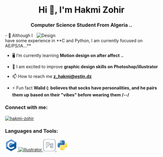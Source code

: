 <h1 align="center">Hi 👋, I'm Hakmi Zohir</h1>
<h3 align="center">Computer Science Student From Algeria ..</h3>
<img align="right" alt="Design" width="400" src="[[https://www.google.com/url?sa=i&url=https%3A%2F%2Fwww.pinterest.com%2Fpin%2F271060471299871890%2F&psig=AOvVaw1XKgFDM0Hfc8R59AT9eQJI&ust=1703285166653000&source=images&cd=vfe&opi=89978449&ved=0CBEQjRxqFwoTCPjmy4fOoYMDFQAAAAAdAAAAABAD](https://www.google.com/url?sa=i&url=https%3A%2F%2Fgithub.com%2Frudrabarad%2FGifs&psig=AOvVaw2yEpZMYJbYtqzi6mJJzsjD&ust=1703285512176000&source=images&cd=vfe&opi=89978449&ved=0CBEQjRxqGAoTCPiR6pHPoYMDFQAAAAAdAAAAABCEAQ)](https://camo.githubusercontent.com/cae12fddd9d6982901d82580bdf321d81fb299141098ca1c2d4891870827bf17/68747470733a2f2f6d69726f2e6d656469756d2e636f6d2f6d61782f313336302f302a37513379765349765f7430696f4a2d5a2e676966)">
- 🎥 Although I have some experience in **C and Python, I am currently focused on AE/PS/IA...**

- 🖥️ I’m currently learning **Motion design on after affect ..**

- 📝 I am excited to improve **graphic design skills on Photoshop/illustrator**

- 📫 How to reach me **z_hakmi@estin.dz**

- ⚡ Fun fact **Walid (: believes that socks have personalities, and he pairs them up based on their "vibes" before wearing them /--/**

<h3 align="left">Connect with me:</h3>
<p align="left">
<a href="https://linkedin.com/in/hakmi-zohir" target="blank"><img align="center" src="https://raw.githubusercontent.com/rahuldkjain/github-profile-readme-generator/master/src/images/icons/Social/linked-in-alt.svg" alt="hakmi-zohir" height="30" width="40" /></a>
</p>

<h3 align="left">Languages and Tools:</h3>
<p align="left"> <a href="https://www.cprogramming.com/" target="_blank" rel="noreferrer"> <img src="https://raw.githubusercontent.com/devicons/devicon/master/icons/c/c-original.svg" alt="c" width="40" height="40"/> </a> <a href="https://www.adobe.com/in/products/illustrator.html" target="_blank" rel="noreferrer"> <img src="https://www.vectorlogo.zone/logos/adobe_illustrator/adobe_illustrator-icon.svg" alt="illustrator" width="40" height="40"/> </a> <a href="https://www.photoshop.com/en" target="_blank" rel="noreferrer"> <img src="https://raw.githubusercontent.com/devicons/devicon/master/icons/photoshop/photoshop-line.svg" alt="photoshop" width="40" height="40"/> </a> <a href="https://www.python.org" target="_blank" rel="noreferrer"> <img src="https://raw.githubusercontent.com/devicons/devicon/master/icons/python/python-original.svg" alt="python" width="40" height="40"/> </a> </p>

